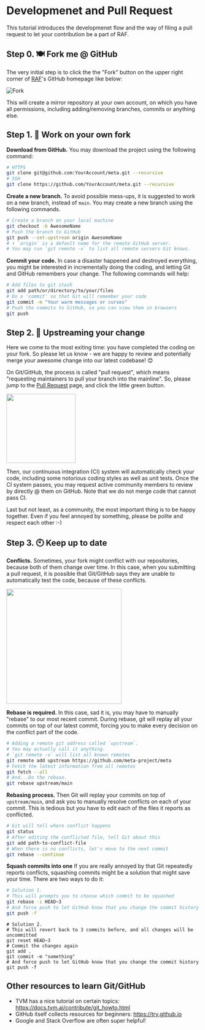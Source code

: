 <!--- Copyright Amazon.com, Inc. or its affiliates. All Rights Reserved. -->
<!--- SPDX-License-Identifier: Apache-2.0  -->

# Developmenet and Pull Request

This tutorial introduces the developmenet flow and the way of filing a pull request to let your contribution be a part of RAF.

## Step 0. 🍽 Fork me @ GitHub
The very initial step is to click the the "Fork" button on the upper right corner of [RAF](http://github.com/dmlc/raf)'s GitHub homepage like below:

![Fork](https://user-images.githubusercontent.com/22515877/68988345-a29a8a00-07ea-11ea-9061-fcf001a1fff3.png)

This will create a mirror repository at your own account, on which you have all permissions, including adding/removing branches, commits or anything else.

## Step 1. 🚀 Work on your own fork
**Download from GitHub.** You may download the project using the following command:
```bash
# HTTPS
git clone git@github.com:YourAccount/meta.git --recursive
# SSH
git clone https://github.com/YourAccount/meta.git --recursive
```

**Create a new branch.** To avoid possible mess-ups, it is suggested to work on a new branch, instead of `main`. You may create a new branch using the following commands.
```bash
# Create a branch on your local machine
git checkout -b AwesomeName
# Push the branch to GitHub
git push --set-upstream origin AwesomeName
# ⬆️ `origin` is a default name for the remote GitHub server.
# You may run `git remote -v` to list all remote servers Git knows.
```

**Commit your code.** In case a disaster happened and destroyed everything, you might be interested in incrementally doing the coding, and letting Git and GitHub remembers your change. The following commands will help:

```bash
# Add files to git stash
git add path/or/directory/to/your/files
# Do a 'commit' so that Git will remember your code
git commit -m "Your warm messages or curses"
# Push the commits to GitHub, so you can view them in browsers
git push
```

## Step 2. 🎉 Upstreaming your change
Here we come to the most exiting time: you have completed the coding on your fork. So please let us know - we are happy to review and potentially merge your awesome change into our latest codebase! 😊

On Git/GitHub, the process is called "pull request", which means "requesting maintainers to pull your branch into the mainline". So, please jump to the [Pull Request](https://github.com/meta-project/meta/pulls) page, and click the little green button.

<img src="https://user-images.githubusercontent.com/22515877/68989884-83f3bd80-0801-11ea-9580-4f0a87fbd6b6.png" width=180/>

Then, our continuous integration (CI) system will automatically check your code, including some notorious coding styles as well as unit tests. Once the CI system passes, you may request active community members to review by directly @ them on GitHub. Note that we do not merge code that cannot pass CI.

Last but not least, as a community, the most important thing is to be happy together. Even if you feel annoyed by something, please be polite and respect each other :-)

## Step 3. 🕙 Keep up to date
**Conflicts.** Sometimes, your fork might conflict with our repositories, because both of them change over time. In this case, when you submitting a pull request, it is possible that Git/GitHub says they are unable to automatically test the code, because of these conflicts.

<img src="https://user-images.githubusercontent.com/22515877/68990487-91607600-0808-11ea-97a5-5a65ddce57de.png" width=300/>

**Rebase is required.** In this case, sad it is, you may have to manually "rebase" to our most recent commit. During rebase, git will replay all your commits on top of our latest commit, forcing you to make every decision on the conflict part of the code.

```bash
# Adding a remote git address called `upstream`.
# You may actually call it anything.
# `git remote -v` will list all known remotes
git remote add upstream https://github.com/meta-project/meta
# Fetch the latest information from all remotes
git fetch --all
# And...Do the rebase.
git rebase upstream/main
```

**Rebasing process.** Then Git will replay your commits on top of `upstream/main`, and ask you to manually resolve conflicts on each of your commit. This is tedious but you have to edit each of the files it reports as conflicted.

```bash
# Git will tell where conflict happens
git status
# After editing the conflicted file, tell Git about this
git add path-to-conflict-file
# When there is no conflicts, let's move to the next commit
git rebase --continue
```

**Squash commits into one** If you are really annoyed by that Git repeatedly reports conflicts, squashing commits might be a solution that might save your time. There are two ways to do it:

```bash
# Solution 1.
# This will prompts you to choose which commit to be squashed
git rebase -i HEAD~3
# And force push to let GitHub know that you change the commit history
git push -f 
```

```
# Solution 2.
# This will revert back to 3 commits before, and all changes will be uncommitted
git reset HEAD~3
# Commit the changes again
git add .
git commit -m "something"
# And force push to let GitHub know that you change the commit history
git push -f 
```

## Other resources to learn Git/GitHub

- TVM has a nice tutorial on certain topics: https://docs.tvm.ai/contribute/git_howto.html
- GitHub itself collects resources for beginners: https://try.github.io
- Google and Stack Overflow are often super helpful!

